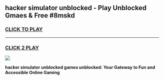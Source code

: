 
## hacker simulator unblocked - Play Unblocked Gmaes & Free #8mskd
<h3>
<a href="https://news.freeplayer.one?title=hacker_simulator_unblocked&ref=24F">CLICK TO PLAY</a></h3>
<hr>

<h3>
<a href="https://news.freeplayer.one?title=hacker_simulator_unblocked&ref=24F">CLICK 2 PLAY</a>
  
</h3>

<a href="https://news.freeplayer.one?title=hacker_simulator_unblocked&ref=24F/"><img src="https://clearcache.store/games.png"></a>


**hacker simulator unblocked games unblocked: Your Gateway to Fun and Accessible Online Gaming**
